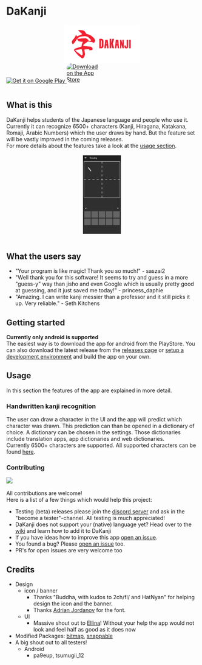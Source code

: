 # DaKanji

<img src="./media/banner.png" style="display:block;margin-left:auto;margin-right:auto;" width="40%"/>
<table>
  <tr>
    <a href='https://play.google.com/store/apps/details?id=com.DaAppLab.DaKanjiRecognizer&pcampaignid=pcampaignidMKT-Other-global-all-co-prtnr-py-PartBadge-Mar2515-1' width="250"><img alt='Get it on Google Play' src='https://play.google.com/intl/en_us/badges/static/images/badges/en_badge_web_generic.png'  width="20%"/>
    </a>
   <tr/>
  <tr>
    <a href="https://apps.apple.com/us/app/dakanji/id1593741764?ign-itscg=30200&ign-itsct=apps_box_link" style="display: inline-block; overflow: hidden; width: 20%;"><img src="https://tools.applemediaservices.com/api/badges/download-on-the-app-store/black/en-us?size=250x83&amp;releaseDate=1636329600&h=fddbb9c21f6d7f05a15cefdfa128586a" alt="Download on the App Store" style="border-radius: 13px; width: 20%;">
    </a>
  <tr/>
  <tr>
  <tr/>
<table/>



## What is this

DaKanji helps students of the Japanese language and people who use it.
Currently it can recognize 6500+ characters (Kanji, Hiragana, Katakana, Romaji, Arabic Numbers) which the user draws by hand.
But the feature set will be vastly improved in the coming releases. <br/>
For more details about the features take a look at the [usage section](#usage).
</br></br>
<img src="./media/preview.gif" style="display:block;margin-left:auto;margin-right:auto;" width="20%"/>
</br>

## What the users say

* "Your program is like magic! Thank you so much!" - saszai2
* "Well thank you for this software! It seems to try and guess in a more "guess-y" way than jisho and even Google which is usually pretty good at guessing, and it just saved me today!" - princess_daphie
* "Amazing. I can write kanji messier than a professor and it still picks it up. Very reliable." - Seth Kitchens

## Getting started

**Currently only android is supported** </br>
The easiest way is to download the app for android from the PlayStore.
You can also download the latest release from the [releases page](https://github.com/CaptainDario/DaKanji-Mobile/releases) or [setup a development environment](https://github.com/CaptainDario/DaKanji-Mobile/wiki/Setting-up-a-development-environment) and build the app on your own.

## Usage

In this section the features of the app are explained in more detail.

### Handwritten kanji recognition

The user can draw a character in the UI and the app will predict which character was drawn. This prediction can than be opened in a dictionary of choice. A dictionary can be chosen in the settings.
Those dictionaries include translation apps, app dictionaries and web dictionaries.</br>
Currently 6500+ characters are supported. 
All supported characters can be found [here](https://github.com/CaptainDario/DaKanji-Mobile/blob/main/assets/labels_CNN_kanji_only.txt).</br>

### Contributing

<a href="https://discord.gg/gdqaux3r4P"><img src="https://discordapp.com/api/guilds/852915748300783636/widget.png?style=banner2" width="25%"></a>

All contributions are welcome! <br/>
Here is a list of a few things which would help this project:
* Testing (beta) releases please join the [discord server](https://discord.gg/cYTcpFStbs) and ask in the "become a tester"-channel. All testing is much appreciated!
* DaKanji does not support your (native) language yet? Head over to the [wiki](https://github.com/CaptainDario/DaKanji-Mobile/wiki/Internationalization-and-localization) and learn how to add it to DaKanji
* If you have ideas how to improve this app [open an issue](https://github.com/CaptainDario/DaKanji-Mobile/issues).
* You found a bug? Please [open an issue](https://github.com/CaptainDario/DaKanji-Mobile/issues) too.
* PR's for open issues are very welcome too

## Credits

* Design
  * icon / banner
    * Thanks "Buddha, with kudos to 2ch/fl/ and HatNyan" for helping design the icon and the banner.
    * Thanks [Adrian Jordanov](https://www.1001fonts.com/theater-font.html) for the font.
  * UI
    * Massive shout out to [Ellina](https://github.com/nurellina)! Without your help the app would not look and feel half as good as it does now
* Modified Packages: [bitmap](https://github.com/renancaraujo/bitmap), [snappable](https://github.com/MarcinusX/snappable)
* A big shout out to all testers!
  * Android
    * pa9eup, tsumugii_12
